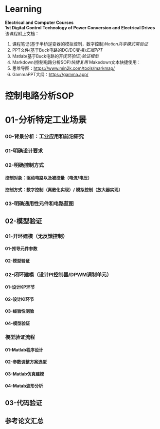 # Learning
**Electrical and Computer Courses**   
**1st Digital Control Technology of Power Conversion and Electrical Drives**
该课程附上文档：  
1. 课程笔记(基于半桥逆变器的模拟控制，数字控制)*Notion共享模式需验证*  
2. PPT文件(基于Buck电路的DC/DC变换)*汇报PPT*  
3. Matlab(基于Buck电路的开闭环验证)*验证模型*
4. Markdown(控制电路分析SOP)*快捷复用*
Makedown文本快捷使用：  
  1. 思维导图：https://www.min2k.com/tools/markmap/   
  2. GammaPPT大纲：https://gamma.app/   
# **控制电路分析SOP**
# 01-分析特定工业场景 
### 00-背景分析：工业应用和前沿研究 
### 01-明确设计要求 
### 02-明确控制方式 
#### 控制对象：驱动电路以及被控量（电流/电压）
#### 控制方式：数字控制（离散化实现）/ 模拟控制（放大器实现）
### 03-明确通用性元件和电路蓝图
## 02-模型验证
### 01-开环建模（无反馈控制）
#### 01-推导元件参数
#### 02-模型验证 
### 02-闭环建模（设计PI控制器/DPWM调制单元）
#### 01-设计KP环节
#### 02-设计KI环节
#### 03-经验性测验
#### 04-模型验证
### 模型验证流程
#### 01-Matlab程序设计
#### 02-参数调整方案选型
#### 03-Matlab仿真建模
#### 04-Matab波形分析
## 03-代码验证
## 参考论文汇总
